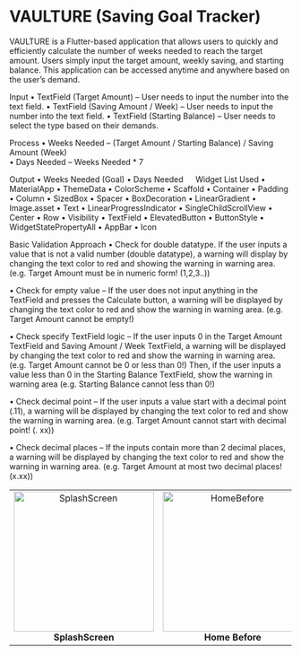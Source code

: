 # VAULTURE (Saving Goal Tracker)

VAULTURE is a Flutter-based application that allows users to quickly and efficiently calculate the number of weeks needed to reach the target amount. Users simply input the target amount, weekly saving, and starting balance. This application can be accessed anytime and anywhere based on the user’s demand.

Input
•	TextField (Target Amount) – User needs to input the number into the text field.
•	TextField (Saving Amount / Week) – User needs to input the number into the text field.
•	TextField (Starting Balance) – User needs to select the type based on their demands.

Process
•	Weeks Needed – (Target Amount / Starting Balance) / Saving Amount (Week)  
•	Days Needed – Weeks Needed * 7

Output
•	Weeks Needed (Goal)
•	Days Needed
 
Widget List Used
•	MaterialApp
•	ThemeData
•	ColorScheme
•	Scaffold
•	Container
•	Padding
•	Column
•	SizedBox
•	Spacer
•	BoxDecoration
•	LinearGradient
•	Image.asset
•	Text
•	LinearProgressIndicator
•	SingleChildScrollView
•	Center
•	Row
•	Visibility
•	TextField
•	ElevatedButton
•	ButtonStyle
•	WidgetStatePropertyAll
•	AppBar
•	Icon

Basic Validation Approach
•	Check for double datatype. If the user inputs a value that is not a valid number (double datatype), a warning will display by changing the text color to red and showing the warning in warning area. 
(e.g. Target Amount must be in numeric form! (1,2,3..))

•	Check for empty value – If the user does not input anything in the TextField and presses the Calculate button, a warning will be displayed by changing the text color to red and show the warning in warning area. (e.g. Target Amount cannot be empty!)

•	Check specify TextField logic – If the user inputs 0 in the Target Amount TextField and Saving Amount / Week TextField, a warning will be displayed by changing the text color to red and show the warning in warning area. 
(e.g. Target Amount cannot be 0 or less than 0!) Then, if the user inputs a value less than 0 in the Starting Balance TextField, show the warning in warning area (e.g. Starting Balance cannot less than 0!)

•	Check decimal point – If the user inputs a value start with a decimal point (.11), a warning will be displayed by changing the text color to red and show the warning in warning area. 
(e.g. Target Amount cannot start with decimal point! (. xx))

•	Check decimal places – If the inputs contain more than 2 decimal places, a warning will be displayed by changing the text color to red and show the warning in warning area. 
(e.g. Target Amount at most two decimal places! (x.xx))

<table>
  <tr>
    <td align="center">
      <img src="https://github.com/WangWangGiao/my-project-assets/blob/main/Vaulture_SS.png?raw=true" alt="SplashScreen" width="250"/>
      <br>
      <b>SplashScreen</b>
    </td>
    <td align="center">
      <img src="https://github.com/WangWangGiao/my-project-assets/blob/main/Vaulture_HomeBefore.png?raw=true" alt="HomeBefore" width="250"/>
      <br>
      <b>Home Before</b>
    </td>
    <td align="center">
      <img src="https://github.com/WangWangGiao/my-project-assets/blob/main/Vaulture_HomeAfterCalculation.png?raw=true" alt="HomeAfterCalculation" width="250"/>
      <br>
      <b>Home After Calculation</b>
    </td>
  </tr>
</table>
